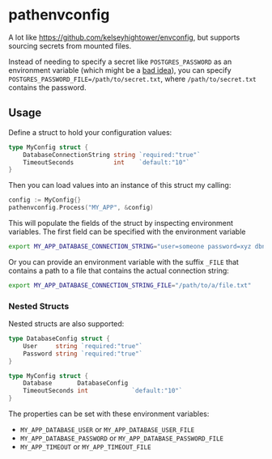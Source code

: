 # pathenvconfig

A lot like https://github.com/kelseyhightower/envconfig, but supports  sourcing secrets from mounted files.

Instead of needing to specify a secret like `POSTGRES_PASSWORD` as an environment variable (which might be a [bad idea](https://blog.nillsf.com/index.php/2020/02/24/dont-use-environment-variables-in-kubernetes-to-consume-secrets/)), you can specify `POSTGRES_PASSWORD_FILE=/path/to/secret.txt`, where `/path/to/secret.txt` contains the password.

## Usage

Define a struct to hold your configuration values:

```go
type MyConfig struct {
	DatabaseConnectionString string `required:"true"`
	TimeoutSeconds           int    `default:"10"`
}
```

Then you can load values into an instance of this struct my calling:

```go
config := MyConfig{}
pathenvconfig.Process("MY_APP", &config)
```

This will populate the fields of the struct by inspecting environment variables. The first field can be specified with the environment variable

```bash
export MY_APP_DATABASE_CONNECTION_STRING="user=someone password=xyz dbname=mydb host=postgres port=5432"
```

Or you can provide an environment variable with the suffix `_FILE` that contains a path to a file that contains the actual connection string:

```bash
export MY_APP_DATABASE_CONNECTION_STRING_FILE="/path/to/a/file.txt"
```

### Nested Structs

Nested structs are also supported:

```go
type DatabaseConfig struct {
	User     string `required:"true"`
	Password string `required:"true"`
}

type MyConfig struct {
	Database       DatabaseConfig
	TimeoutSeconds int            `default:"10"`
}
```

The properties can be set with these environment variables:

- `MY_APP_DATABASE_USER` or `MY_APP_DATABASE_USER_FILE`
- `MY_APP_DATABASE_PASSWORD` or `MY_APP_DATABASE_PASSWORD_FILE`
- `MY_APP_TIMEOUT` or `MY_APP_TIMEOUT_FILE`
